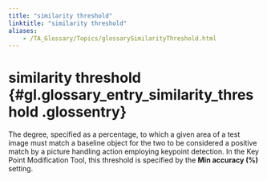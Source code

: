 ```yaml
--- 
title: "similarity threshold"
linktitle: "similarity threshold"
aliases: 
    - /TA_Glossary/Topics/glossarySimilarityThreshold.html
---
```

# similarity threshold {#gl.glossary_entry_similarity_threshold .glossentry}

The degree, specified as a percentage, to which a given area of a test image must match a baseline object for the two to be considered a positive match by a picture handling action employing keypoint detection. In the Key Point Modification Tool, this threshold is specified by the **Min accuracy \(%\)** setting.

